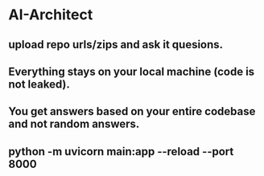 # AI-Architect
## upload repo urls/zips and ask it quesions.
## Everything stays on your local machine (code is not leaked).
## You get answers based on your entire codebase and not random answers.
## python -m uvicorn main:app --reload --port 8000
